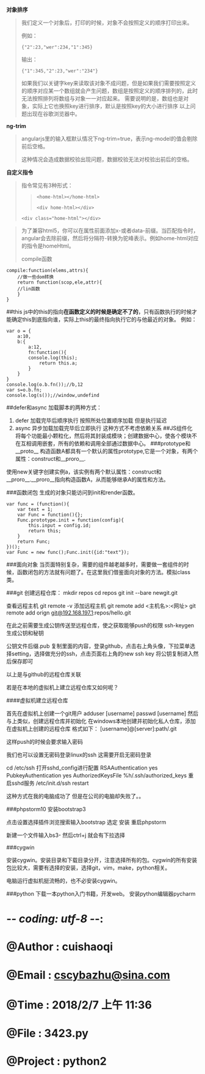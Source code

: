 **对象排序**
> 我们定义一个对象后，打印的时候，对象不会按照定义的顺序打印出来。
> 
> 例如：
>
>`{"2":23,"wer":234,"1":345}`
>
>输出：
>
>`{"1":345,"2":23,"wer":"234"}`
>
>如果我们以关键字key来读取该对象不成问题，但是如果我们需要按照定义的顺序对应某一个数组就会产生问题，数组是按照定义的顺序排列的，此时无法按照排列将数组与对象一一对应起来。
>需要说明的是，数组也是对象，实际上它也换照key进行排序，默认是按照key的大小进行排序
>以上问题出现在谷歌浏览器中。

**ng-trim**
>angularjs里的输入框默认情况下ng-trim=true，表示ng-model的值会剔除前后空格。
>
>这种情况会造成数据校验出现问题，数据校验无法对校验出前后的空格。

**自定义指令**

>指令常见有3种形式：
> 
>>`<home-html></home-html>`
>>
>>`<div home-html></div>`
>>
>`<div class="home-html"></div>`

>为了兼容html5，你可以在属性前面添加x-或者data-前缀。当匹配指令时，angular会去除前缀，然后将分隔符-转换为驼峰表示。例如home-html对应的指令是homeHtml。
>
>compile函数
>>
	compile:function(elems,attrs){
		//做一些dom转换	
		return function(scop,ele,attr){
		//lin函数
		}
	}


##this
js中的this的指向**在函数定义的时候是确定不了的**，只有函数执行的时候才能确定this到底指向谁，实际上this的最终指向执行它的与他最近的对象。
例如：

    var o = {
    	a:10,
    	b:{
    		a:12,
    		fn:function(){
			console.log(this);
    			return this.a;
    		}
    	}
    }
	console.log(o.b.fn());//b,12
	var s=o.b.fn;
	console.log(s());//window,undefind

##defer和async
加载脚本的两种方式：

1. defer 加载完毕后顺序执行 按照所处位置顺序加载 但是执行延迟
2. async 异步加载加载完毕后立即执行 这种方式不考虑依赖关系
##JS组件化
将每个功能最小颗粒化，然后将其封装成模块；创建数据中心，使各个模块不在互相调用嵌套，所有的依赖和调用全部通过数据中心。
###prototype和__proto__
构造函数A都具有一个默认的属性prototype,它是一个对象，有两个属性：construct和__proro__.

使用new关键字创建实例a，该实例有两个默认属性：construct和__proro__.__proro__指向构造函数A，从而能够继承A的属性和方法。

###函数闭包
  生成的对象只能访问到init和render函数。
  	
	var func = (function(){
    	var text = 1;
    	var Func = function(){};
		Func.prototype.init = function(config){
			this.input = config.id;
			return this;
		}
    	return Func;
    })();
	var Func = new func();Func.init({id:"text"});

###面向对象
当页面特别复杂，需要的组件越老越多时，需要做一套组件的时候，函数闭包的方法就有问题了。在这里我们借鉴面向对象的方法。模拟class类。

###git
创建远程仓库：
mkdir repos
cd repos
git init --bare newgit.git

查看远程主机
git remote -v
 添加远程主机
 git remote add <主机名>:<网址>
 git remote add orign git@192.168.197.1:repos/hello.git

 在此之前需要生成公钥传送至远程仓库，使之获取能够push的权限
 ssh-keygen
 生成公钥和秘钥

 公钥文件后缀.pub
 复制里面的内容，登录github，点击右上角头像，下拉菜单选择setting，选择做充分的ssh，点击页面右上角的new ssh key 将公钥复制进入然后保存即可

以上是与github的远程仓库关联

若是在本地的虚拟机上建立远程仓库又如何呢？


####虚拟机建立远程仓库

首先在虚拟机上创建一个git用户
adduser [username]
passwd [username]
然后与上类似，创建远程仓库并初始化
在windows本地创建并初始化私人仓库，添加在虚拟机上创建的远程仓库
格式如下：
[username]@[server]:path/.git

这样push的时候会要求输入密码

我们也可以设置无密码登录linux的ssh
这需要开启无密码登录


cd /etc/ssh
打开sshd_config进行配置
RSAAuthentication yes
PubkeyAuthentication yes
AuthorizedKeysFile	%h/.ssh/authorized_keys
重启sshd服务
/etc/init.d/ssh restart

这种方式在我的电脑成功了 但是在公司的电脑却失败了。。

###phpstorm10
安装bootstrap3

点击设置选择插件浏览搜索输入bootstrap 选定 安装 重启phpstorm

新建一个文件输入bs3- 然后ctrl+j 就会有下拉选择

###cygwin

安装cygwin。安装目录和下载目录分开，注意选择所有的包。cygwin的所有安装包比较大，需要有选择的安装，选择git，vim，make，python相关。

电脑运行虚拟机挺流畅的，也不必安装cygwin。

###python
下载一本python入门书籍，开发web。
安装python编辑器pycharm

#  -*- coding: utf-8 -*-:

# @Author : cuishaoqi
# @Email : cscybazhu@sina.com
# @Time : 2018/2/7 上午 11:36
# @File : 3423.py
# @Project : python2